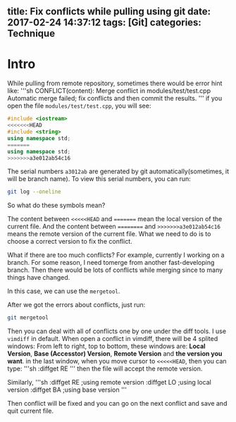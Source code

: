 title: Fix conflicts while pulling using git
date: 2017-02-24 14:37:12
tags: [Git]
categories: Technique
---

# Intro
While pulling from remote repository, sometimes there would be error hint like:
'''sh
CONFLICT(content): Merge conflict in modules/test/test.cpp
Automatic merge failed; fix conflicts and then commit the results.
'''
if you open the file `modules/test/test.cpp`, you will see:
```CPP
#include <iostream>
<<<<<<<HEAD
#include <string>
using namespace std;
=======
using namespace std;
>>>>>>>a3e012ab54c16
```

The serial numbers `a3012ab` are generated by git automatically(sometimes, it will be branch name). To view this serial numbers, you can run:
```sh
git log --oneline
```

So what do these symbols mean?

The content between `<<<<<HEAD` and `=======` mean the local version of the current file. And the content between `========` and `>>>>>>>a3e012ab54c16` means the remote version of the current file. What we need to do is to choose a correct version to fix the conflict.

What if there are too much conflicts? For example, currently I working on a branch. For some reason, I need tomerge from another fast-developing branch. Then there would be lots of conflicts while merging since to many things have changed. 

In this case, we can use the `mergetool`.

After we got the errors about conflicts, just run:
```sh
git mergetool
```
Then you can deal with all of conflicts one by one under the diff tools. I use `vimdiff` in default. When open a conflict in vimdiff, there will be 4 splited windows:
From left to right, top to bottom, these windows are:
**Local Version**, **Base (Accesstor) Version**, **Remote Version** and **the version you want**.
in the last window, when you move cursor to `<<<<<HEAD`, then you can type:
'''sh
:diffget RE
'''
then the file will accept the remote version.

Similarly, 
'''sh
:diffget RE      ;using remote version
:diffget LO      ;using local version
:diffget BA      ;using base version
'''

Then conflict will be fixed and you can go on the next conflict and save and quit current file.



